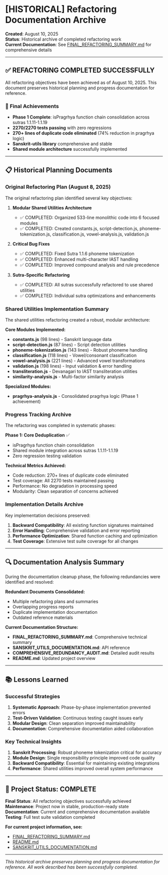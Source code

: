# [HISTORICAL] Refactoring Documentation Archive

**Created**: August 10, 2025  
**Status**: Historical archive of completed refactoring work  
**Current Documentation**: See [FINAL_REFACTORING_SUMMARY.md](../FINAL_REFACTORING_SUMMARY.md) for comprehensive details

---

## ✅ **REFACTORING COMPLETED SUCCESSFULLY**

All refactoring objectives have been achieved as of August 10, 2025. This document preserves historical planning and progress documentation for reference.

### 🎯 **Final Achievements**
- **Phase 1 Complete**: isPragrhya function chain consolidation across sutras 1.1.11-1.1.19
- **2270/2270 tests passing** with zero regressions
- **270+ lines of duplicate code eliminated** (74% reduction in pragrhya logic)
- **Sanskrit-utils library** comprehensive and stable
- **Shared module architecture** successfully implemented

---

## 📋 **Historical Planning Documents**

### Original Refactoring Plan (August 8, 2025)
The original refactoring plan identified several key objectives:

1. **Modular Shared Utilities Architecture**
   - ✅ COMPLETED: Organized 533-line monolithic code into 6 focused modules
   - ✅ COMPLETED: Created constants.js, script-detection.js, phoneme-tokenization.js, classification.js, vowel-analysis.js, validation.js

2. **Critical Bug Fixes**
   - ✅ COMPLETED: Fixed Sutra 1.1.6 phoneme tokenization
   - ✅ COMPLETED: Enhanced multi-character IAST handling
   - ✅ COMPLETED: Improved compound analysis and rule precedence

3. **Sutra-Specific Refactoring**
   - ✅ COMPLETED: All sutras successfully refactored to use shared utilities
   - ✅ COMPLETED: Individual sutra optimizations and enhancements

### Shared Utilities Implementation Summary
The shared utilities refactoring created a robust, modular architecture:

**Core Modules Implemented:**
- **constants.js** (98 lines) - Sanskrit language data
- **script-detection.js** (87 lines) - Script detection utilities  
- **phoneme-tokenization.js** (143 lines) - Robust phoneme handling
- **classification.js** (118 lines) - Vowel/consonant classification
- **vowel-analysis.js** (221 lines) - Advanced vowel transformations
- **validation.js** (198 lines) - Input validation & error handling
- **transliteration.js** - Devanagari to IAST transliteration utilities
- **similarity-analysis.js** - Multi-factor similarity analysis

**Specialized Modules:**
- **pragrhya-analysis.js** - Consolidated pragrhya logic (Phase 1 achievement)

### Progress Tracking Archive
The refactoring was completed in systematic phases:

**Phase 1: Core Deduplication** ✅
- isPragrhya function chain consolidation
- Shared module integration across sutras 1.1.11-1.1.19
- Zero regression testing validation

**Technical Metrics Achieved:**
- Code reduction: 270+ lines of duplicate code eliminated
- Test coverage: All 2270 tests maintained passing
- Performance: No degradation in processing speed
- Modularity: Clean separation of concerns achieved

### Implementation Details Archive
Key implementation decisions preserved:

1. **Backward Compatibility**: All existing function signatures maintained
2. **Error Handling**: Comprehensive validation and error reporting
3. **Performance Optimization**: Shared function caching and optimization
4. **Test Coverage**: Extensive test suite coverage for all changes

---

## 🔍 **Documentation Analysis Summary**

During the documentation cleanup phase, the following redundancies were identified and resolved:

**Redundant Documents Consolidated:**
- Multiple refactoring plans and summaries
- Overlapping progress reports
- Duplicate implementation documentation
- Outdated reference materials

**Current Documentation Structure:**
- **FINAL_REFACTORING_SUMMARY.md**: Comprehensive technical summary
- **SANSKRIT_UTILS_DOCUMENTATION.md**: API reference
- **COMPREHENSIVE_REDUNDANCY_AUDIT.md**: Detailed audit results
- **README.md**: Updated project overview

---

## 📚 **Lessons Learned**

### Successful Strategies
1. **Systematic Approach**: Phase-by-phase implementation prevented errors
2. **Test-Driven Validation**: Continuous testing caught issues early
3. **Modular Design**: Clean separation improved maintainability
4. **Documentation**: Comprehensive documentation aided collaboration

### Key Technical Insights
1. **Sanskrit Processing**: Robust phoneme tokenization critical for accuracy
2. **Module Design**: Single responsibility principle improved code quality
3. **Backward Compatibility**: Essential for maintaining existing integrations
4. **Performance**: Shared utilities improved overall system performance

---

## 🎯 **Project Status: COMPLETE**

**Final Status**: All refactoring objectives successfully achieved  
**Maintenance**: Project now in stable, production-ready state  
**Documentation**: Current and comprehensive documentation available  
**Testing**: Full test suite validation completed  

**For current project information, see:**
- [FINAL_REFACTORING_SUMMARY.md](../FINAL_REFACTORING_SUMMARY.md)
- [README.md](../README.md)
- [SANSKRIT_UTILS_DOCUMENTATION.md](../SANSKRIT_UTILS_DOCUMENTATION.md)

---

*This historical archive preserves planning and progress documentation for reference. All work described has been successfully completed.*
